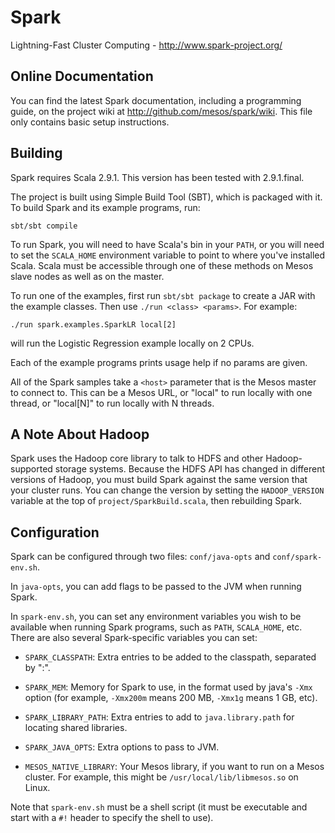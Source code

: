 # Spark

Lightning-Fast Cluster Computing - <http://www.spark-project.org/>


## Online Documentation

You can find the latest Spark documentation, including a programming
guide, on the project wiki at <http://github.com/mesos/spark/wiki>. This
file only contains basic setup instructions.


## Building

Spark requires Scala 2.9.1. This version has been tested with 2.9.1.final.

The project is built using Simple Build Tool (SBT), which is packaged with it.
To build Spark and its example programs, run:

    sbt/sbt compile

To run Spark, you will need to have Scala's bin in your `PATH`, or you
will need to set the `SCALA_HOME` environment variable to point to where
you've installed Scala. Scala must be accessible through one of these
methods on Mesos slave nodes as well as on the master.

To run one of the examples, first run `sbt/sbt package` to create a JAR with
the example classes. Then use `./run <class> <params>`. For example:

    ./run spark.examples.SparkLR local[2]

will run the Logistic Regression example locally on 2 CPUs.

Each of the example programs prints usage help if no params are given.

All of the Spark samples take a `<host>` parameter that is the Mesos master
to connect to. This can be a Mesos URL, or "local" to run locally with one
thread, or "local[N]" to run locally with N threads.


## A Note About Hadoop

Spark uses the Hadoop core library to talk to HDFS and other Hadoop-supported
storage systems. Because the HDFS API has changed in different versions of
Hadoop, you must build Spark against the same version that your cluster runs.
You can change the version by setting the `HADOOP_VERSION` variable at the top
of `project/SparkBuild.scala`, then rebuilding Spark.


## Configuration

Spark can be configured through two files: `conf/java-opts` and
`conf/spark-env.sh`.

In `java-opts`, you can add flags to be passed to the JVM when running Spark.

In `spark-env.sh`, you can set any environment variables you wish to be available
when running Spark programs, such as `PATH`, `SCALA_HOME`, etc. There are also
several Spark-specific variables you can set:

- `SPARK_CLASSPATH`: Extra entries to be added to the classpath, separated by ":".

- `SPARK_MEM`: Memory for Spark to use, in the format used by java's `-Xmx`
  option (for example, `-Xmx200m` means 200 MB, `-Xmx1g` means 1 GB, etc).

- `SPARK_LIBRARY_PATH`: Extra entries to add to `java.library.path` for locating
  shared libraries.

- `SPARK_JAVA_OPTS`: Extra options to pass to JVM.

- `MESOS_NATIVE_LIBRARY`: Your Mesos library, if you want to run on a Mesos
  cluster. For example, this might be `/usr/local/lib/libmesos.so` on Linux.

Note that `spark-env.sh` must be a shell script (it must be executable and start
with a `#!` header to specify the shell to use).
